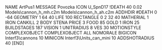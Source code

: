 NAME ArtPus1
MESSAGE Povozka
ICON U_SpnD17
!DEATH    40 0.02 Models\cannon_h_mh.c2m  Models\cannon_h_ah.c2m
ADDHDIR #DEATH 0 -64
GEOMETRY 1 64 40
LIFE     100
RECTANGLE 0 2 32 40
MATHERIAL 1 IRON
CANKILL 2 BODY STENA
PRICE 3 FOOD 85 GOLD 1 IRON 25
BUILDSTAGES 187
VISION 1
UNITRADIUS 8
VES 30
MOTIONSTYLE COMPLEXOBJECT
COMPLEXOBJECT ALL
NOMORALE
BIGICON Interf3\cannons 10
MINICON Interf3\Units_can_mini 10
ADDSHOTRADIUS 40
[END]

